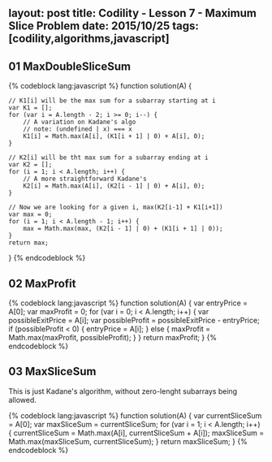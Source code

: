 layout: post
title: Codility - Lesson 7 - Maximum Slice Problem
date: 2015/10/25
tags: [codility,algorithms,javascript]
---

## 01 MaxDoubleSliceSum

{% codeblock lang:javascript %}
function solution(A) {

    // K1[i] will be the max sum for a subarray starting at i
    var K1 = [];
    for (var i = A.length - 2; i >= 0; i--) {
        // A variation on Kadane's algo
        // note: (undefined | x) === x
        K1[i] = Math.max(A[i], (K1[i + 1] | 0) + A[i], 0);
    }

    // K2[i] will be tht max sum for a subarray ending at i
    var K2 = [];
    for (i = 1; i < A.length; i++) {
        // A more straightforward Kadane's
        K2[i] = Math.max(A[i], (K2[i - 1] | 0) + A[i], 0);
    }

    // Now we are looking for a given i, max(K2[i-1] + K1[i+1])
    var max = 0;
    for (i = 1; i < A.length - 1; i++) {
        max = Math.max(max, (K2[i - 1] | 0) + (K1[i + 1] | 0));
    }
    return max;
}
{% endcodeblock %}

## 02 MaxProfit

{% codeblock lang:javascript %}
function solution(A) {
    var entryPrice = A[0];
    var maxProfit = 0;
    for (var i = 0; i < A.length; i++) {
        var possibleExitPrice = A[i];
        var possibleProfit = possibleExitPrice - entryPrice;
        if (possibleProfit < 0) {
            entryPrice = A[i];
        } else {
            maxProfit = Math.max(maxProfit, possibleProfit);
        }
    }
    return maxProfit;
}
{% endcodeblock %}

## 03 MaxSliceSum

This is just Kadane's algorithm, without zero-lenght subarrays being allowed.

{% codeblock lang:javascript %}
function solution(A) {
    var currentSliceSum = A[0];
    var maxSliceSum = currentSliceSum;
    for (var i = 1; i < A.length; i++) {
        currentSliceSum = Math.max(A[i], currentSliceSum + A[i]);
        maxSliceSum = Math.max(maxSliceSum, currentSliceSum);
    }
    return maxSliceSum;
}
{% endcodeblock %}
